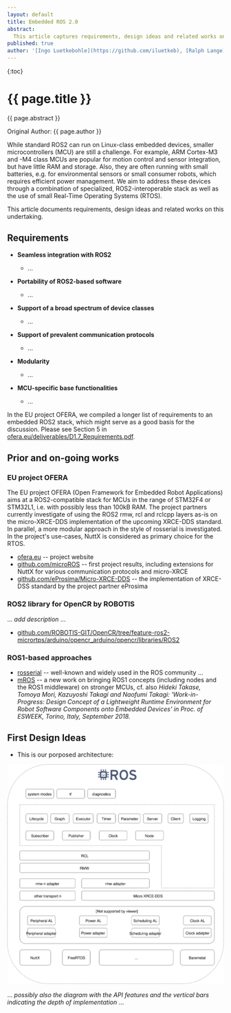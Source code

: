 ```yaml
---
layout: default
title: Embedded ROS 2.0
abstract:
  This article captures requirements, design ideas and related works on a tiny ROS 2.0 stack for microcontrollers.
published: true
author: '[Ingo Luetkebohle](https://github.com/iluetkeb), [Ralph Lange](https://github.com/ralph-lange), ... add many more from Embedded ROS2 Interest Group'
---
```


{:toc}

# {{ page.title }}

<div class="abstract" markdown="1">
{{ page.abstract }}
</div>

Original Author: {{ page.author }}

While standard ROS2 can run on Linux-class embedded devices, smaller microcontrollers (MCU) are still a challenge. For example, ARM Cortex-M3 and -M4 class MCUs are popular for motion control and sensor integration, but have little RAM and storage. Also, they are often running with small batteries, e.g. for environmental sensors or small consumer robots, which requires efficient power management. We aim to address these devices through a combination of specialized, ROS2-interoperable stack as well as the use of small Real-Time Operating Systems (RTOS).

This article documents requirements, design ideas and related works on this undertaking.



## Requirements

*   **Seamless integration with ROS2**
    *   ...

*   **Portability of ROS2-based software**
    *   ...

*   **Support of a broad spectrum of device classes**
    *   ...

*   **Support of prevalent communication protocols**
    *   ...

*   **Modularity**
    *   ...

*   **MCU-specific base functionalities**
    *   ...

In the EU project OFERA, we compiled a longer list of requirements to an embedded ROS2 stack, which might serve as a good basis for the discussion. Please see Section 5 in [ofera.eu/deliverables/D1.7_Requirements.pdf](http://ofera.eu/deliverables/D1.7_Requirements.pdf).



## Prior and on-going works

### EU project OFERA

The EU project OFERA (Open Framework for Embedded Robot Applications) aims at a ROS2-compatible stack for MCUs in the range of STM32F4 or STM32L1, i.e. with possibly less than 100kB RAM. The project partners currently investigate of using the ROS2 rmw, rcl and rclcpp layers as-is on the micro-XRCE-DDS implementation of the upcoming XRCE-DDS standard. In parallel, a more modular approach in the style of rosserial is investigated. In the project's use-cases, NuttX is considered as primary choice for the RTOS.

*   [ofera.eu](http://ofera.eu/) -- project website
*   [github.com/microROS](https://github.com/microROS) -- first project results, including extensions for NuttX for various communication protocols and micro-XRCE
*   [github.com/eProsima/Micro-XRCE-DDS](https://github.com/eProsima/Micro-XRCE-DDS) -- the implementation of XRCE-DSS standard by the project partner eProsima


### ROS2 library for OpenCR by ROBOTIS

... *add description* ...

*   [github.com/ROBOTIS-GIT/OpenCR/tree/feature-ros2-micrortps/arduino/opencr_arduino/opencr/libraries/ROS2](https://github.com/ROBOTIS-GIT/OpenCR/tree/feature-ros2-micrortps/arduino/opencr_arduino/opencr/libraries/ROS2)


### ROS1-based approaches

*   [rosserial](http://wiki.ros.org/rosserial) -- well-known and widely used in the ROS community ...
*   [mROS](https://github.com/tlk-emb/mROS/) -- a new work on bringing ROS1 concepts (including nodes and the ROS1 middleware) on stronger MCUs, cf. also
    *Hideki Takase, Tomoya Mori, Kazuyoshi Takagi and Naofumi Takagi: 'Work-in-Progress: Design Concept of a Lightweight Runtime Environment for Robot Software Components onto Embedded Devices' in Proc. of ESWEEK, Torino, Italy, September 2018.*

## First Design Ideas

* This is our porposed architecture:

![micro-ROS](/img/embedded/micro-ROS_proposed_architecture.svg)

... *possibly also the diagram with the API features and the vertical bars indicating the depth of implementation* ...
